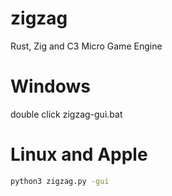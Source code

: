 # zigzag
Rust, Zig and C3 Micro Game Engine


# Windows
double click zigzag-gui.bat


# Linux and Apple
```bash
python3 zigzag.py -gui
```
